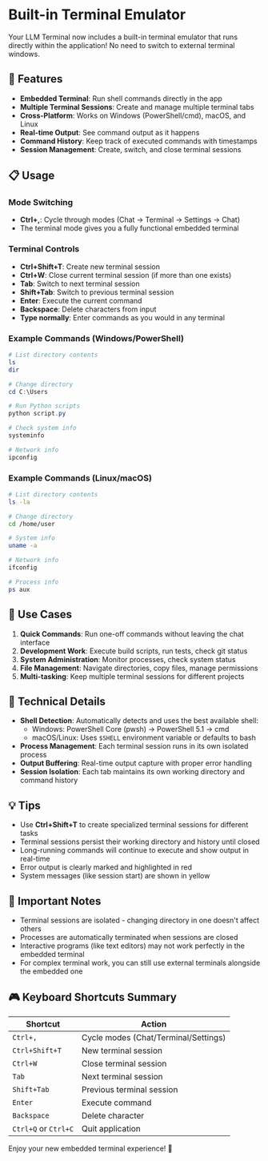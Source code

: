 # Built-in Terminal Emulator

Your LLM Terminal now includes a built-in terminal emulator that runs directly within the application! No need to switch to external terminal windows.

## 🚀 Features

- **Embedded Terminal**: Run shell commands directly in the app
- **Multiple Terminal Sessions**: Create and manage multiple terminal tabs
- **Cross-Platform**: Works on Windows (PowerShell/cmd), macOS, and Linux
- **Real-time Output**: See command output as it happens
- **Command History**: Keep track of executed commands with timestamps
- **Session Management**: Create, switch, and close terminal sessions

## 📋 Usage

### Mode Switching
- **Ctrl+,**: Cycle through modes (Chat → Terminal → Settings → Chat)
- The terminal mode gives you a fully functional embedded terminal

### Terminal Controls
- **Ctrl+Shift+T**: Create new terminal session
- **Ctrl+W**: Close current terminal session (if more than one exists)
- **Tab**: Switch to next terminal session
- **Shift+Tab**: Switch to previous terminal session
- **Enter**: Execute the current command
- **Backspace**: Delete characters from input
- **Type normally**: Enter commands as you would in any terminal

### Example Commands (Windows/PowerShell)
```powershell
# List directory contents
ls
dir

# Change directory
cd C:\Users

# Run Python scripts
python script.py

# Check system info
systeminfo

# Network info
ipconfig
```

### Example Commands (Linux/macOS)
```bash
# List directory contents
ls -la

# Change directory
cd /home/user

# System info
uname -a

# Network info
ifconfig

# Process info
ps aux
```

## 🎯 Use Cases

1. **Quick Commands**: Run one-off commands without leaving the chat interface
2. **Development Work**: Execute build scripts, run tests, check git status
3. **System Administration**: Monitor processes, check system status
4. **File Management**: Navigate directories, copy files, manage permissions
5. **Multi-tasking**: Keep multiple terminal sessions for different projects

## 🔧 Technical Details

- **Shell Detection**: Automatically detects and uses the best available shell:
  - Windows: PowerShell Core (pwsh) → PowerShell 5.1 → cmd
  - macOS/Linux: Uses `$SHELL` environment variable or defaults to bash
- **Process Management**: Each terminal session runs in its own isolated process
- **Output Buffering**: Real-time output capture with proper error handling
- **Session Isolation**: Each tab maintains its own working directory and command history

## 💡 Tips

- Use **Ctrl+Shift+T** to create specialized terminal sessions for different tasks
- Terminal sessions persist their working directory and history until closed
- Long-running commands will continue to execute and show output in real-time
- Error output is clearly marked and highlighted in red
- System messages (like session start) are shown in yellow

## 🚨 Important Notes

- Terminal sessions are isolated - changing directory in one doesn't affect others
- Processes are automatically terminated when sessions are closed
- Interactive programs (like text editors) may not work perfectly in the embedded terminal
- For complex terminal work, you can still use external terminals alongside the embedded one

## 🎮 Keyboard Shortcuts Summary

| Shortcut | Action |
|----------|--------|
| `Ctrl+,` | Cycle modes (Chat/Terminal/Settings) |
| `Ctrl+Shift+T` | New terminal session |
| `Ctrl+W` | Close terminal session |
| `Tab` | Next terminal session |
| `Shift+Tab` | Previous terminal session |
| `Enter` | Execute command |
| `Backspace` | Delete character |
| `Ctrl+Q` or `Ctrl+C` | Quit application |

Enjoy your new embedded terminal experience! 🎉
